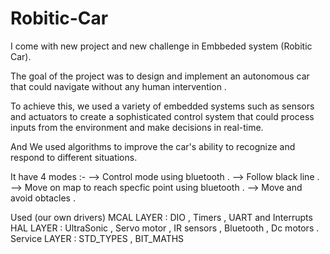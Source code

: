 # Robitic-Car





I come with new project and new challenge in Embbeded system (Robitic Car).

The goal of the project was to design and implement an autonomous car that could
navigate without any human intervention .

To achieve this, we used a variety of embedded systems such as sensors and
actuators to create a sophisticated control system that could process inputs
from the environment and make decisions in real-time.

And We used algorithms to improve the car's ability to recognize and respond to different situations.

It have 4 modes :-
--> Control mode using bluetooth .
--> Follow black line .
--> Move on map to reach specfic point using bluetooth .
--> Move and avoid obtacles .

Used (our own drivers)
MCAL LAYER    : DIO , Timers , UART and Interrupts 
HAL LAYER     : UltraSonic , Servo motor , IR sensors , Bluetooth , Dc motors .
Service LAYER : STD_TYPES , BIT_MATHS 
